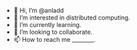 - 👋 Hi, I’m @anladd
- 👀 I’m interested in distributed computing.
- 🌱 I’m currently learning.
- 💞️ I’m looking to collaborate.
- 📫 How to reach me ________.

<!---
anladd/anladd is a ✨ special ✨ repository because its `README.md` (this file) appears on your GitHub profile.
You can click the Preview link to take a look at your changes.
--->
